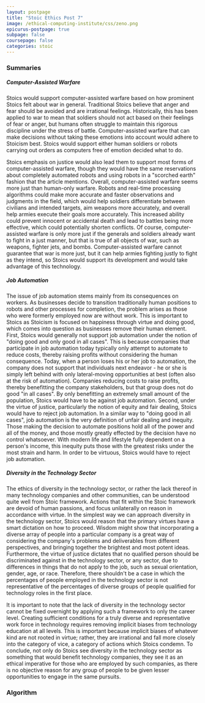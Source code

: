 ```yaml
---
layout: postpage
title: "Stoic Ethics Post 7"
image: /ethical-computing-institute/css/zeno.png
epicurus-postpage: true
subpage: false
coursepage: false
categories: stoic
---
```


### Summaries
##### Computer-Assisted Warfare
Stoics would support computer-assisted warfare based on how prominent Stoics felt about war in general. Traditional Stoics believe that anger and fear should be avoided and are irrational feelings. Historically, this has been applied to war to mean that soldiers should not act based on their feelings of fear or anger, but humans often struggle to maintain this rigorous discipline under the stress of battle. Computer-assisted warfare that can make decisions without taking these emotions into account would adhere to Stoicism best. Stoics would support either human soldiers or robots carrying out orders as computers free of emotion decided what to do.

Stoics emphasis on justice would also lead them to support most forms of computer-assisted warfare, though they would have the same reservations about completely automated robots and using robots in a "scorched earth" fashion that the article mentions. Overall, computer-assisted warfare seems more just than human-only warfare. Robots and real-time processing algorithms could make more accurate and faster observations and judgments in the field, which would help soldiers differentiate between civilians and intended targets, aim weapons more accurately, and overall help armies execute their goals more accurately. This increased ability could prevent innocent or accidental death and lead to battles being more effective, which could potentially shorten conflicts. Of course, computer-assisted warfare is only more just if the generals and soldiers already want to fight in a just manner, but that is true of all objects of war, such as weapons, fighter jets, and bombs. Computer-assisted warfare cannot guarantee that war is more just, but it can help armies fighting justly to fight as they intend, so Stoics would support its development and would take advantage of this technology.

##### Job Automation
The issue of job automation stems mainly from its consequences on workers.  As businesses decide to transition traditionally human positions to robots and other processes for completion, the problem arises as those who were formerly employed now are without work.  This is important to Stoics as Stoicism is focused on happiness through virtue and doing good, which comes into question as businesses remove their human element.  First, Stoics would generally not support job automation under the notion of "doing good and only good in all cases".  This is because companies that participate in job automation today typically only attempt to automate to reduce costs, thereby raising profits without considering the human consequence.  Today, when a person loses his or her job to automation, the company does not support that individuals next endeavor - he or she is simply left behind with only lateral-moving opportunities at best (often also at the risk of automation).  Companies reducing costs to raise profits, thereby benefitting the company stakeholders, but that group does not do good "in all cases".  By only benefitting an extremely small amount of the population, Stoics would have to be against job automation.  Second, under the virtue of justice, particularly the notion of equity and fair dealing, Stoics would have to reject job automation.  In a similar way to "doing good in all cases", job automation is the very definition of unfair dealing and inequity.  Those making the decision to automate positions hold all of the power and all of the money, and those mostly greatly effected by the decision have no control whatsoever.  With modern life and lifestyle fully dependent on a person's income, this inequity puts those with the greatest risks under the most strain and harm.  In order to be virtuous, Stoics would have to reject job automation.

##### Diversity in the Technology Sector
The ethics of diversity in the technology sector, or rather the lack thereof in many technology companies and other communities, can be understood quite well from Stoic framework. Actions that fit within the Stoic framework are devoid of human passions, and focus unilaterally on reason in accordance with virtue. In the simplest way we can approach diversity in the technology sector, Stoics would reason that the primary virtues have a smart dictation on how to proceed. Wisdom might show that incorporating a diverse array of people into a particular company is a great way of considering the company's problems and deliverables from different perspectives, and bringing together the brightest and most potent ideas. Furthermore, the virtue of justice dictates that no qualified person should be discriminated against in the technology sector, or any sector, due to differences in things that do not apply to the job, such as sexual orientation, gender, age, or race. Therefore, there shouldn't be a case in which the percentages of people employed in the technology sector is not representative of the percentages of diverse groups of people qualified for technology roles in the first place.

It is important to note that the lack of diversity in the technology sector cannot be fixed overnight by applying such a framework to only the career level. Creating sufficient conditions for a truly diverse and representative work force in technology requires removing implicit biases from technology education at all levels. This is important because implicit biases of whatever kind are not rooted in virtue; rather, they are irrational and fall more closely into the category of vice, a category of actions which Stoics condemn. To conclude, not only do Stoics see diversity in the technology sector as something that would benefit technology companies, they see it as an ethical imperative for those who are employed by such companies, as there is no objective reason for any group of people to be given lesser opportunities to engage in the same pursuits.

### Algorithm

